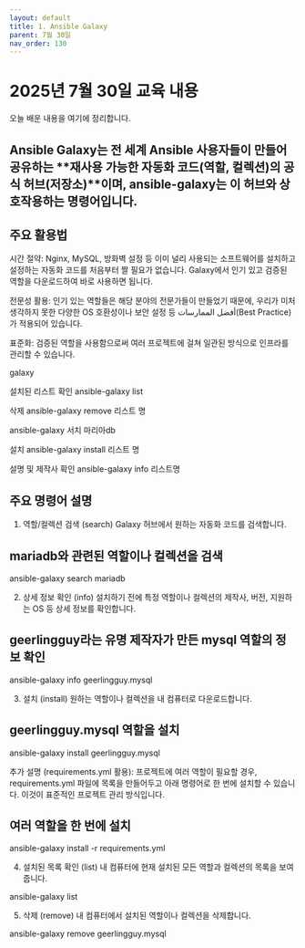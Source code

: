 ```yaml
---
layout: default
title: 1. Ansible Galaxy
parent: 7월 30일
nav_order: 130
---
```


# 2025년 7월 30일 교육 내용

오늘 배운 내용을 여기에 정리합니다.

## Ansible Galaxy는 전 세계 Ansible 사용자들이 만들어 공유하는 **재사용 가능한 자동화 코드(역할, 컬렉션)의 공식 허브(저장소)**이며, ansible-galaxy는 이 허브와 상호작용하는 명령어입니다.

## 주요 활용법
시간 절약: Nginx, MySQL, 방화벽 설정 등 이미 널리 사용되는 소프트웨어를 설치하고 설정하는 자동화 코드를 처음부터 짤 필요가 없습니다. Galaxy에서 인기 있고 검증된 역할을 다운로드하여 바로 사용하면 됩니다.

전문성 활용: 인기 있는 역할들은 해당 분야의 전문가들이 만들었기 때문에, 우리가 미처 생각하지 못한 다양한 OS 호환성이나 보안 설정 등 أفضل الممارسات(Best Practice)가 적용되어 있습니다.

표준화: 검증된 역할을 사용함으로써 여러 프로젝트에 걸쳐 일관된 방식으로 인프라를 관리할 수 있습니다.


galaxy

설치된 리스트 확인
ansible-galaxy list

삭제 
ansible-galaxy remove 리스트 명

ansible-galaxy 서치 마리아db

설치
ansible-galaxy install 리스트 명

설명 및 제작사 확인 
ansible-galaxy info 리스트명


## 주요 명령어 설명

1. 역할/컬렉션 검색 (search)
Galaxy 허브에서 원하는 자동화 코드를 검색합니다.

## mariadb와 관련된 역할이나 컬렉션을 검색
ansible-galaxy search mariadb


2. 상세 정보 확인 (info)
설치하기 전에 특정 역할이나 컬렉션의 제작사, 버전, 지원하는 OS 등 상세 정보를 확인합니다.

## geerlingguy라는 유명 제작자가 만든 mysql 역할의 정보 확인
ansible-galaxy info geerlingguy.mysql


3. 설치 (install)
원하는 역할이나 컬렉션을 내 컴퓨터로 다운로드합니다.

## geerlingguy.mysql 역할을 설치
ansible-galaxy install geerlingguy.mysql

추가 설명 (requirements.yml 활용):
프로젝트에 여러 역할이 필요할 경우, requirements.yml 파일에 목록을 만들어두고 아래 명령어로 한 번에 설치할 수 있습니다. 이것이 표준적인 프로젝트 관리 방식입니다.

## 여러 역할을 한 번에 설치
ansible-galaxy install -r requirements.yml


4. 설치된 목록 확인 (list)
내 컴퓨터에 현재 설치된 모든 역할과 컬렉션의 목록을 보여줍니다.

ansible-galaxy list


5. 삭제 (remove)
내 컴퓨터에서 설치된 역할이나 컬렉션을 삭제합니다.

ansible-galaxy remove geerlingguy.mysql
